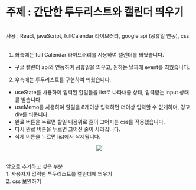 # 주제 : 간단한 투두리스트와 캘린더 띄우기 
<br/>
사용 : React, javaScript, fullCalendar 라이브러리, google api (공휴일 연동), css
<br/>
<br/>

1. 좌측에는 full Calendar 라이브러리를 사용하여 캘린더를 띄웠습니다.
- 구글 캘린더 api와 연동하여 공휴일을 띄우고, 원하는 날짜에 event를 띄웠습니다.
2. 우측에는 투두리스트를 구현하여 띄웠습니다.
- useState를 사용하여 입력된 할일들을 list로 나타내줄 상태, 입력받는 input 상태를 받습니다.
- useMemo를 사용하여 할일을 8개이상 입력하면 더이상 입력할 수 없게하며, 경고 div를 띄웁니다.
- 완료 버튼을 누르면 할일 내용위로 줄이 그어지는 css를 적용했습니다.
- 다시 완료 버튼을 누르면 그어진 줄이 사라집니다.
- 삭제 버튼을 누르면 list에서 삭제됩니다.


<p align='center'>
  <img src='https://github.com/subin1126/TodoList/assets/137139810/f63683ae-d13f-4e5c-97db-58b74a74b182'>
</p>


<br/>
앞으로 추가하고 싶은 부분
<br/>
1. 사용자가 입력한 투두리스트를 캘린더에 띄우기
<br/>
2. css 보완하기

